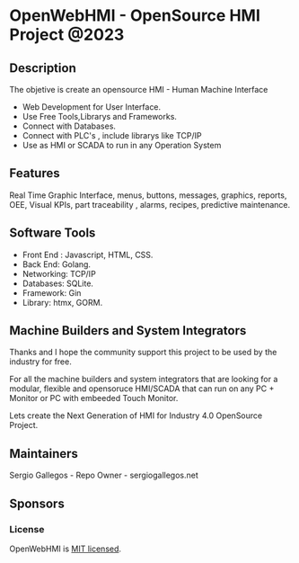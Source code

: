 # OpenWebHMI - OpenSource HMI Project @2023

## Description

The objetive is create an opensource HMI - Human Machine Interface
  - Web Development for User Interface.
  - Use Free Tools,Librarys and Frameworks.
  - Connect with Databases.
  - Connect with PLC's , include librarys like TCP/IP
  - Use as HMI or SCADA to run in any Operation System

## Features

Real Time Graphic Interface, menus, buttons, messages, graphics, reports, OEE, Visual KPIs, part traceability , alarms, recipes, predictive maintenance.

## Software Tools

- Front End : Javascript, HTML, CSS.
- Back End: Golang.
- Networking: TCP/IP
- Databases: SQLite.
- Framework: Gin
- Library: htmx, GORM.

## Machine Builders and System Integrators

Thanks and I hope the community support this project to be used by the industry for free.

For all the machine builders and system integrators that are looking for a modular, flexible and opensoruce HMI/SCADA that can run
on any PC + Monitor or PC with embeeded Touch Monitor.

Lets create the Next Generation of HMI for Industry 4.0 OpenSource Project.

## Maintainers
Sergio Gallegos - Repo Owner  - sergiogallegos.net

## Sponsors

### License

OpenWebHMI is [MIT licensed](./LICENSE).
